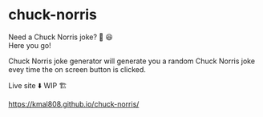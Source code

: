 # chuck-norris

Need a Chuck Norris joke? 🥷 😆 </br> 
Here you go! </br>

Chuck Norris joke generator will generate you a random Chuck Norris joke evey time the on screen button is clicked. </br>

Live site ⬇️ WIP 🏗️ </br>

https://kmal808.github.io/chuck-norris/
